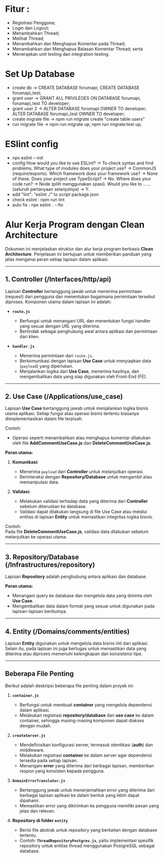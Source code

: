 # Fitur : 
- Registrasi Pengguna;
- Login dan Logout;
- Menambahkan Thread;
- Melihat Thread;
- Menambahkan dan Menghapus Komentar pada Thread;
- Menambahkan dan Menghapus Balasan Komentar Thread; serta
- Menerapkan unit testing dan integration testing. 

# Set Up Database
- create db -> CREATE DATABASE forumapi; CREATE DATABASE forumapi_test;
- grant user -> GRANT ALL PRIVILEGES ON DATABASE forumapi, forumapi_test TO developer;
- grant user 2 -> ALTER DATABASE forumapi OWNER TO developer; ALTER DATABASE forumapi_test OWNER TO developer;
- create migrate file -> npm run migrate create "create table users"
- run migrate file -> npm run migrate up; npm run migrate:test up;

# ESlint config
- npx eslint --init
- config
How would you like to use ESLint? -> To check syntax and find problems.
What type of modules does your project use? -> CommonJS (require/exports).
Which framework does your framework use? -> None of these. 
Does your project use TypeScript? -> No.
Where does your code run? -> Node (pilih menggunakan spasi).
Would you like to …… (seluruh pertanyaan selanjutnya) -> Y.
- add "lint": "eslint ./" to script package.json
- check eslint : npm run lint
- auto fix : npx eslint . --fix

# **Alur Kerja Program dengan Clean Architecture**

Dokumen ini menjelaskan struktur dan alur kerja program berbasis **Clean Architecture**. Penjelasan ini bertujuan untuk memberikan panduan yang jelas mengenai peran setiap lapisan dalam aplikasi.

---

## **1. Controller (/Interfaces/http/api)**  
Lapisan **Controller** bertanggung jawab untuk menerima permintaan (request) dari pengguna dan menentukan bagaimana permintaan tersebut diproses. Komponen utama dalam lapisan ini adalah:  

- **`route.js`**  
  - Berfungsi untuk menangani URL dan menentukan fungsi handler yang sesuai dengan URL yang diterima.  
  - Bertindak sebagai penghubung awal antara aplikasi dan permintaan dari klien.  

- **`handler.js`**  
  - Menerima permintaan dari `route.js`.  
  - Berkomunikasi dengan lapisan **Use Case** untuk menyiapkan data (`payload`) yang diperlukan.  
  - Menjalankan logika dari **Use Case**, menerima hasilnya, dan mengembalikan data yang siap digunakan oleh Front-End (FE).  

---

## **2. Use Case (/Applications/use_case)**  
Lapisan **Use Case** bertanggung jawab untuk menjalankan logika bisnis utama aplikasi. Setiap fungsi atau operasi bisnis tertentu biasanya diimplementasikan dalam file terpisah.  

Contoh:  
- Operasi seperti menambahkan atau menghapus komentar dilakukan oleh file **AddCommentUseCase.js** dan **DeleteCommentUseCase.js**.  

**Peran utama:**  
1. **Komunikasi:**  
   - Menerima `payload` dari **Controller** untuk melanjutkan operasi.  
   - Berinteraksi dengan **Repository/Database** untuk mengambil atau memanipulasi data.  

2. **Validasi:**  
   - Melakukan validasi terhadap data yang diterima dari **Controller** sebelum diteruskan ke database.  
   - Validasi dapat dilakukan langsung di file Use Case atau melalui entitas di lapisan **Entity** untuk memastikan integritas logika bisnis.  

Contoh:  
Pada file **DeleteCommentUseCase.js**, validasi data dilakukan sebelum melanjutkan ke operasi utama.  

---

## **3. Repository/Database (/Infrastructures/repository)**  
Lapisan **Repository** adalah penghubung antara aplikasi dan database.  

**Peran utama:**  
- Menangani query ke database dan mengelola data yang diminta oleh **Use Case**.  
- Mengembalikan data dalam format yang sesuai untuk digunakan pada lapisan-lapisan berikutnya.

---

## **4. Entity (/Domains/comments/entities)**  
Lapisan **Entity** digunakan untuk mengelola data bisnis inti dari aplikasi. Selain itu, pada lapisan ini juga bertugas untuk memastikan data yang diterima atau diproses memenuhi kelengkapan dan konsistensi tipe. 

---
## **Beberapa File Penting**  
Berikut adalah deskripsi beberapa file penting dalam proyek ini:  

1. **`container.js`**  
   - Berfungsi untuk membuat **container** yang mengelola dependensi dalam aplikasi.  
   - Melakukan registrasi **repository/database** dan **use case** ke dalam container, sehingga masing-masing komponen dapat diakses dengan mudah.  

2. **`createServer.js`**  
   - Mendefinisikan konfigurasi server, termasuk otentikasi (**auth**) dan middleware.  
   - Melakukan registrasi **container** ke dalam server agar dependensi tersedia pada setiap lapisan.  
   - Menangani **error** yang diterima dari berbagai lapisan, memberikan respon yang konsisten kepada pengguna.  

3. **`DomainErrorTranslator.js`**  
   - Bertanggung jawab untuk menerjemahkan error yang diterima dari berbagai lapisan aplikasi ke dalam bentuk yang lebih dapat dipahami.  
   - Memastikan error yang dikirimkan ke pengguna memiliki pesan yang jelas dan relevan.  

4. **Repository di folder `entity`**  
   - Berisi file abstrak untuk repository yang berkaitan dengan database tertentu.  
   - Contoh: **`ThreadRepositoryPostgres.js`**, yaitu implementasi spesifik repository untuk entitas thread menggunakan PostgreSQL sebagai database.